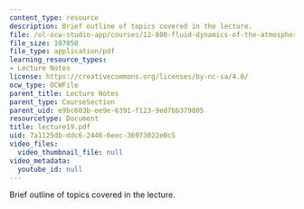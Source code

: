```yaml
---
content_type: resource
description: Brief outline of topics covered in the lecture.
file: /ol-ocw-studio-app/courses/12-800-fluid-dynamics-of-the-atmosphere-and-ocean-fall-2004/7a1125dbddc624466eec36973022e0c5_lecture19.pdf
file_size: 107050
file_type: application/pdf
learning_resource_types:
- Lecture Notes
license: https://creativecommons.org/licenses/by-nc-sa/4.0/
ocw_type: OCWFile
parent_title: Lecture Notes
parent_type: CourseSection
parent_uid: e9bc603b-ee9e-6391-f123-9ed7bb379805
resourcetype: Document
title: lecture19.pdf
uid: 7a1125db-ddc6-2446-6eec-36973022e0c5
video_files:
  video_thumbnail_file: null
video_metadata:
  youtube_id: null
---
```

Brief outline of topics covered in the lecture.